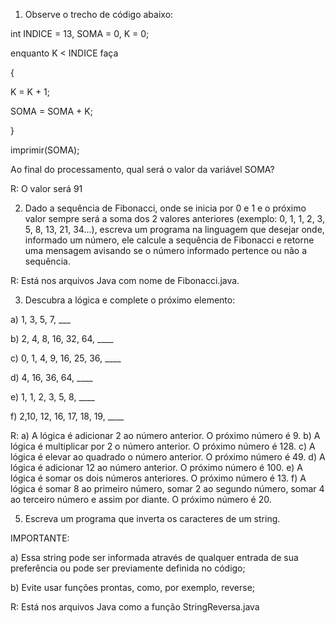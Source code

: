 1) Observe o trecho de código abaixo:

int INDICE = 13, SOMA = 0, K = 0;

enquanto K < INDICE faça

{

K = K + 1;

SOMA = SOMA + K;

}

imprimir(SOMA);



Ao final do processamento, qual será o valor da variável SOMA?

R: O valor será 91


2) Dado a sequência de Fibonacci, onde se inicia por 0 e 1 e o próximo valor sempre será a soma dos 2 valores anteriores
(exemplo: 0, 1, 1, 2, 3, 5, 8, 13, 21, 34...), escreva um programa na linguagem que desejar onde, informado um número,
ele calcule a sequência de Fibonacci e retorne uma mensagem avisando se o número informado pertence ou não a sequência.

R: Está nos arquivos Java com nome de Fibonacci.java.

3) Descubra a lógica e complete o próximo elemento:



a) 1, 3, 5, 7, ___

b) 2, 4, 8, 16, 32, 64, ____

c) 0, 1, 4, 9, 16, 25, 36, ____

d) 4, 16, 36, 64, ____

e) 1, 1, 2, 3, 5, 8, ____

f) 2,10, 12, 16, 17, 18, 19, ____


R:
a) A lógica é adicionar 2 ao número anterior. O próximo número é 9.
b) A lógica é multiplicar por 2 o número anterior. O próximo número é 128.
c) A lógica é elevar ao quadrado o número anterior. O próximo número é 49.
d) A lógica é adicionar 12 ao número anterior. O próximo número é 100.
e) A lógica é somar os dois números anteriores. O próximo número é 13.
f) A lógica é somar 8 ao primeiro número, somar 2 ao segundo número, somar 4 ao terceiro número e assim por diante. O próximo número é 20.






5) Escreva um programa que inverta os caracteres de um string.



IMPORTANTE:

a) Essa string pode ser informada através de qualquer entrada de sua preferência ou pode ser previamente definida no código;

b) Evite usar funções prontas, como, por exemplo, reverse;

R: Está nos arquivos Java como a função StringReversa.java

